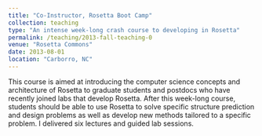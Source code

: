 ```yaml
---
title: "Co-Instructor, Rosetta Boot Camp"
collection: teaching
type: "An intense week-long crash course to developing in Rosetta"
permalink: /teaching/2013-fall-teaching-0
venue: "Rosetta Commons"
date: 2013-08-01
location: "Carborro, NC"
---
```


This course is aimed at introducing the computer science concepts and architecture of Rosetta to graduate students and postdocs who have recently joined labs that develop Rosetta. After this week-long course, students should be able to use Rosetta to solve specific structure prediction and design problems as well as develop new methods tailored to a specific problem. I delivered six lectures and guided lab sessions.
